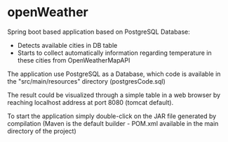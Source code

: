 # openWeather

Spring boot based application based on PostgreSQL Database:
- Detects available cities in DB table
- Starts to collect automatically information regarding temperature in these cities from OpenWeatherMapAPI

The application use PostgreSQL as a Database, which code is available in the "src/main/resources" directory (postgresCode.sql)

The result could be visualized through a simple table in a web browser by reaching localhost address at port 8080 (tomcat default).

To start the application simply double-click on the JAR file generated by compilation (Maven is the default builder - POM.xml available in the main directory of the project)

 
